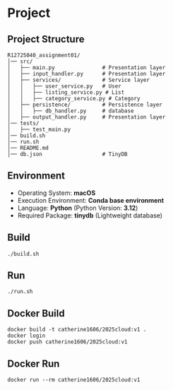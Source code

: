 # Project

## Project Structure
``` 
R12725040_assignment01/
│── src/
│   ├── main.py               # Presentation layer
│   ├── input_handler.py      # Presentation layer
│   ├── services/             # Service layer
│   │   ├── user_service.py   # User
│   │   ├── listing_service.py # List
│   │   ├── category_service.py # Category
│   ├── persistence/          # Persistence layer
│   │   ├── db_handler.py     # database
│   ├── output_handler.py     # Presentation layer
│── tests/
│   ├── test_main.py
│── build.sh
│── run.sh
│── README.md
│── db.json                   # TinyDB
``` 

## Environment
- Operating System: **macOS**
- Execution Environment: **Conda base environment**
- Language: **Python** (Python Version: **3.12**)
- Required Package: **tinydb** (Lightweight database)

## Build
```
./build.sh
```

## Run
```
./run.sh
```

## Docker Build
```
docker build -t catherine1606/2025cloud:v1 .
docker login
docker push catherine1606/2025cloud:v1
```

## Docker Run
```
docker run --rm catherine1606/2025cloud:v1
```
